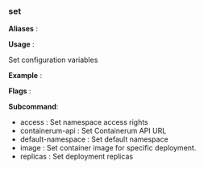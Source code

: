 
### set

**Aliases**   :



**Usage**     :

Set configuration variables

**Example**   :



**Flags**     :

  

**Subcommand**:

  + access : Set namespace access rights
  + containerum-api : Set Containerum API URL
  + default-namespace : Set default namespace
  + image : Set container image for specific deployment.
  + replicas : Set deployment replicas
  

